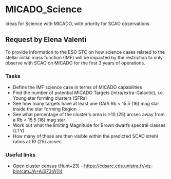 # MICADO_Science
Ideas for Science with MICADO, with priority for SCAO observations

## Request by Elena Valenti
To provide Information to the ESO STC on how science cases related to the stellar initial mass function (IMF) will be impacted by the restriction to only observe with SCAO on MICADO for the first 3 years of operations.

### Tasks
- Define the IMF science case in terms of MICADO capabilities
- Find the number of potential MICADO Targets (intra/extra-Galactic), i.e. Young star forming clusters (SFRs)
- See how many targets have at least one GAIA Rb < 15.5 (16) mag star inside the star forming Region
- See what percentage of the cluster's area is >10 (25) arcsec away from a Rb < 15.5 (16) mag star
- Work out what the limiting Magnitude for Brown dwarfs spectral classes (LTY)
- How many of these are then visible within the predicted SCAO strehl ratios at 10 (25) arcsec

### Useful links
- Open cluster census (Hunt+23) - https://cdsarc.cds.unistra.fr/viz-bin/cat/J/A+A/673/A114